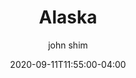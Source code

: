 ---
date: 2020-09-11T11:55:00-04:00
title: "Alaska"
ab: "AK"
seo_title: "Contact Alaska Governor"
description: Contact Alaska Governor
author: john shim
url: /alaska/
weight: 1
---